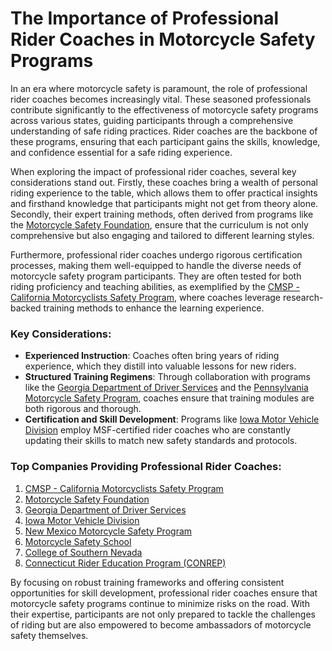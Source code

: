 # The Importance of Professional Rider Coaches in Motorcycle Safety Programs

In an era where motorcycle safety is paramount, the role of professional rider coaches becomes increasingly vital. These seasoned professionals contribute significantly to the effectiveness of motorcycle safety programs across various states, guiding participants through a comprehensive understanding of safe riding practices. Rider coaches are the backbone of these programs, ensuring that each participant gains the skills, knowledge, and confidence essential for a safe riding experience.

When exploring the impact of professional rider coaches, several key considerations stand out. Firstly, these coaches bring a wealth of personal riding experience to the table, which allows them to offer practical insights and firsthand knowledge that participants might not get from theory alone. Secondly, their expert training methods, often derived from programs like the [Motorcycle Safety Foundation](/dir/motorcycle_safety_foundation), ensure that the curriculum is not only comprehensive but also engaging and tailored to different learning styles.

Furthermore, professional rider coaches undergo rigorous certification processes, making them well-equipped to handle the diverse needs of motorcycle safety program participants. They are often tested for both riding proficiency and teaching abilities, as exemplified by the [CMSP - California Motorcyclists Safety Program](/dir/cmsp_-_california_motorcyclists_safety_program), where coaches leverage research-backed training methods to enhance the learning experience.

### Key Considerations:
- **Experienced Instruction**: Coaches often bring years of riding experience, which they distill into valuable lessons for new riders.
- **Structured Training Regimens**: Through collaboration with programs like the [Georgia Department of Driver Services](/dir/georgia_department_of_driver_services) and the [Pennsylvania Motorcycle Safety Program](/dir/pennsylvania_motorcycle_safety_program), coaches ensure that training modules are both rigorous and thorough.
- **Certification and Skill Development**: Programs like [Iowa Motor Vehicle Division](/dir/iowa_motor_vehicle_division) employ MSF-certified rider coaches who are constantly updating their skills to match new safety standards and protocols.

### Top Companies Providing Professional Rider Coaches:

1. [CMSP - California Motorcyclists Safety Program](/dir/cmsp_-_california_motorcyclists_safety_program)
2. [Motorcycle Safety Foundation](/dir/motorcycle_safety_foundation)
3. [Georgia Department of Driver Services](/dir/georgia_department_of_driver_services)
4. [Iowa Motor Vehicle Division](/dir/iowa_motor_vehicle_division)
5. [New Mexico Motorcycle Safety Program](/dir/new_mexico_motorcycle_safety_program)
6. [Motorcycle Safety School](/dir/motorcycle_safety_school)
7. [College of Southern Nevada](/dir/college_of_southern_nevada)
8. [Connecticut Rider Education Program (CONREP)](/dir/connecticut_rider_education_program_conrep)

By focusing on robust training frameworks and offering consistent opportunities for skill development, professional rider coaches ensure that motorcycle safety programs continue to minimize risks on the road. With their expertise, participants are not only prepared to tackle the challenges of riding but are also empowered to become ambassadors of motorcycle safety themselves.